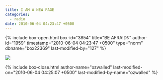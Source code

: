 ```yaml
---
title: I AM A NEW PAGE
categories:
  - radio
date: 2010-06-04 04:23:47 +0500
---
```

{% include box-open.html box-id="3854" title="BE AFRAID!:" author-id="1959" timestamp="2010-06-04 04:23:47 +0500" type="norm" dbname="box22369" last-modified-by="127" %}
<p><img src="http://starmen.net/radio/images/theygotmixedup.jpg" /></p>
{% include box-close.html author-name="ozwalled" last-modified-on="2010-06-04 04:25:07 +0500" last-modified-by-name="ozwalled" %}
